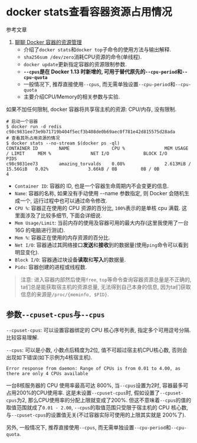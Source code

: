 # docker stats查看容器资源占用情况

参考文章

1. [聊聊 Docker 容器的资源管理](https://cloud.tencent.com/developer/article/1563718)
    - 介绍了`docker stats`和`docker top`子命令的使用方法与输出解释.
    - `sha256sum /dev/zero`消耗CPU资源的命令(单线程).
    - `docker update`更新指定容器的资源限制参数.
    - **`--cpus`是在 Docker 1.13 时新增的, 可用于替代原先的`--cpu-period`和`--cpu-quota`**
    - 一般情况下, 推荐直接使用`--cpus`, 而无需单独设置`--cpu-period`和`--cpu-quota`
    - 主要介绍CPU/Memory的相关参数与实验.

如果不加任何限制, docker 容器将共享宿主机的资源: CPU/内存, 没有限制.

```log
# 启动一个容器
$ docker run -d redis                                                                        
c98c9831ee73e9b71719b404f5ecf3b408de0b69aec0f781e42d815575d28ada
# 查看其所占用资源的情况
$ docker stats --no-stream $(docker ps -ql)                                                 
CONTAINER ID        NAME                CPU %               MEM USAGE / LIMIT     MEM %               NET I/O             BLOCK I/O           PIDS
c98c9831ee73        amazing_torvalds    0.08%               2.613MiB / 15.56GiB   0.02%               3.66kB / 0B         0B / 0B             4
```

- `Container ID`:       容器的 ID, 也是一个容器生命周期内不会变更的信息.
- `Name`:               容器的名称, 如果没有手动使用 --name 参数指定, 则 Docker 会随机生成一个, 运行过程中也可以通过命令修改.
- `CPU %`:              容器正在使用的 CPU 资源的百分比, `100%`表示的是单核 cpu 满载. 这里面涉及了比较多细节, 下面会详细说.
- `Mem Usage/Limit`:    当前内存的使用及容器可用的最大内存(这里我使用了一台 16G 的电脑进行测试).
- `Mem %`:              容器正在使用的内存资源的百分比.
- `Net I/O`:            容器通过其网络接口**发送**和**接收**到的数据量(使用`ping`命令可以看到明显变化).
- `Block I/O`:          容器通过块设备**读取**和**写入**的数据量.
- `Pids`:               容器创建的进程或线程数.

> 注意: 进入容器内部然后使用`free`, `top`等命令查询容器资源总量是不正确的, ta们总是能获取宿主机的资源总量, 无法得到自己本身的信息, 因为ta们获取信息的来源是`/proc/{meminfo, $PID}`.

## 参数`--cpuset-cpus`与`--cpus`

`--cpuset-cpus`: 可以设置容器绑定的 CPU 核心序号列表, 指定多个可用逗号分隔. 比较容易理解.

`--cpus`: 可以是小数, 小数点后精度为2位, 值不可超过宿主机CPU核心数, 否则会出现如下错误(如下示例为4核宿主机).

```
Error response from daemon: Range of CPUs is from 0.01 to 4.00, as there are only 4 CPUs available
```

一台8核服务器的 CPU 使用率最高可达 800%, 当`--cpus`设置为2时, 容器最多可占用200%的CPU使用率. 这是未设置`--cpuset-cpus`时, 假如设置了`--cpuset-cpus`为2, 那么CPU使用率的分配上限就变成了200%. 但这不意味着`--cpus`的值的取值范围就成了`0.01 - 2.00`, `--cpus`的取值范围只受限于宿主机的 CPU 核心数, 与`--cpuset-cpus`的设置值无关(不过容器实际可使用的上限其实就是 200%了).

另外, 一般情况下, 推荐直接使用`--cpus`, 而无需单独设置`--cpu-period`和`--cpu-quota`.

